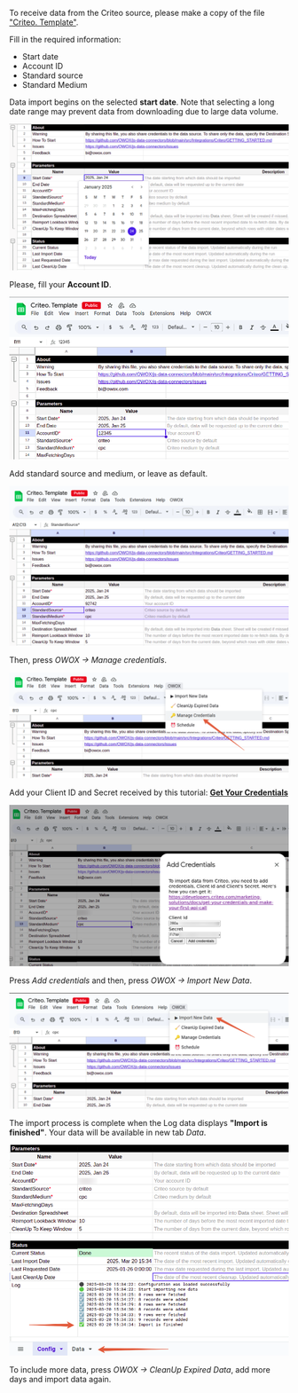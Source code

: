 To receive data from the Criteo source, please make a copy of the file ["Criteo. Template"](https://docs.google.com/spreadsheets/d/1g_-q8sR5PsbB4-MDK9DYOn-mIXjHcR10VaYhy66kdBk/copy). 

Fill in the required information:
- Start date
- Account ID
- Standard source
- Standard Medium

Data import begins on the selected **start date**. Note that selecting a long date range may prevent data from downloading due to large data volume.

![Criteo Start Date](/src/Integrations/CriteoAds/res/criteo_startdate.png)

Please, fill your **Account ID**.

![Criteo Account ID](/src/Integrations/CriteoAds/res/criteo_accountid.png)

Add standard source and medium, or leave as default.  

![Criteo Fields](/src/Integrations/CriteoAds/res/criteo_source.png)

Then, press *OWOX -> Manage credentials*. 

![Criteo Credentials](/src/Integrations/CriteoAds/res/criteo_credentials.png)

Add your Client ID and Secret received by this tutorial: [**Get Your Credentials**](https://developers.criteo.com/retail-media/docs/get-credentials)

![Criteo Secret](/src/Integrations/CriteoAds/res/criteo_secret.png)

Press *Add credentials* and then, press *OWOX -> Import New Data*.

![Criteo Import Data](/src/Integrations/CriteoAds/res/criteo_import.png)

The import process is complete when the Log data displays **"Import is finished"**. Your data will be available in new tab *Data*.

![Criteo Finished](/src/Integrations/CriteoAds/res/criteo_success.png)

To include more data, press *OWOX -> CleanUp Expired Data*, add more days and import data again.